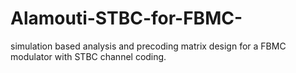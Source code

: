 # Alamouti-STBC-for-FBMC-
simulation based analysis and precoding matrix design for a FBMC modulator with STBC channel coding.
